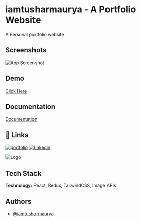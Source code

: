 
# iamtusharmaurya - A Portfolio Website

A Personal portfolio website 





## Screenshots

![App Screenshot](https://i.postimg.cc/cJYM33x3/imagegetty.png/468x300?text=App+Screenshot+Here)





## Demo

[Click Here](https://imagegetlly.netlify.app/)


## Documentation

[Documentation](https://linktodocumentation)


## 🔗 Links
[![portfolio](https://img.shields.io/badge/my_portfolio-000?style=for-the-badge&logo=ko-fi&logoColor=white)](https://iamtusharmaurya.netlify.app/)
[![linkedin](https://img.shields.io/badge/linkedin-0A66C2?style=for-the-badge&logo=linkedin&logoColor=white)](https://www.linkedin.com/in/iamtusharmaurya/)



![Logo](https://i.postimg.cc/BQ3JxfJw/tushar-bggg.png)


## Tech Stack

**Technology:** React, Redux, TailwindCSS, Image APIs




## Authors

- [@iamtusharmaurya](https://www.github.com/iamtusharmaurya)


